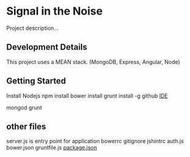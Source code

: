 # Signal in the Noise
Project description...

## Development Details
This project uses a MEAN stack. (MongoDB, Express, Angular, Node)

## Getting Started
Install Nodejs
npm install
bower install
grunt install -g
github
[IDE](http://paulb.gd/comparing-nodejs-ides/)

mongod
grunt

## other files
server.js is entry point for application
bowerrc
gitignore
jshintrc
auth.js
bower.json
gruntfile.js
[package.json](https://docs.npmjs.com/files/package.json)